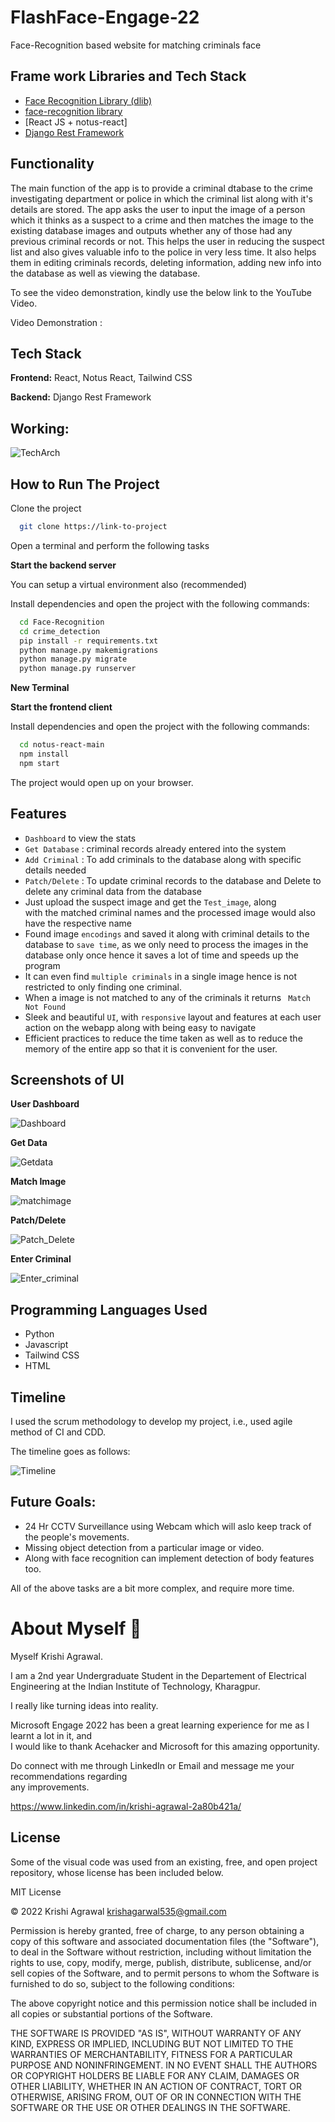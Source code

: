 # FlashFace-Engage-22
Face-Recognition based website for matching criminals face 
  
 ## Frame work Libraries and Tech Stack
  
  - [Face Recognition Library (dlib)](https://github.com/davisking/dlib) 
  - [face-recognition library](https://github.com/ageitgey/face_recognition) 
  - [React JS + notus-react]
  - [Django Rest Framework](https://betterprogramming.pub/create-a-machine-learning-api-with-django-rest-framework-967571640c46) 
   
 ## Functionality 
 
 The main function of the app is to provide a criminal dtabase to the crime investigating department or police in which the criminal list along with it's details are stored.
 The app asks the user to input the image of a person which it thinks as a suspect to a crime and then matches the image to the existing database images and outputs whether any of those had any previous criminal records or not.
 This helps the user in reducing the suspect list and also gives valuable info to the police in very less time.
 It also helps them in editing criminals records, deleting information, adding new info into the database as well as viewing the database.
  
 To see the video demonstration, kindly use the below link to the YouTube Video. 
  
 Video Demonstration :  
  
 ## Tech Stack 
  
 **Frontend:** React, Notus React, Tailwind CSS  
  
 **Backend:** Django Rest Framework  
  
  
 ## Working:
  
 ![TechArch](https://tse1.mm.bing.net/th?id=OIP.bfT3jMKO47qrybTJOgLr2AHaDM&pid=Api&P=0&w=441&h=190) 
  
 ## How to Run The Project
  
 Clone the project 
  
 ```bash 
   git clone https://link-to-project 
 ``` 
  
 Open a terminal and perform the following tasks 
  
 **Start the backend server** 
  
 You can setup a virtual environment also (recommended) 
  
 Install dependencies and open the project with the following commands: 
 ```bash 
   cd Face-Recognition
   cd crime_detection 
   pip install -r requirements.txt 
   python manage.py makemigrations 
   python manage.py migrate 
   python manage.py runserver 
 ``` 
 
 **New Terminal**
  
 **Start the frontend client** 
  
 Install dependencies and open the project with the following commands: 
 ```bash 
   cd notus-react-main 
   npm install
   npm start 
 ``` 
  
 The project would open up on your browser. 
  
 ## Features 
  
 - `Dashboard` to view the stats 
 - `Get Database` : criminal records already entered into the system 
 - `Add Criminal` : To add criminals to the database along with specific details needed
 - `Patch/Delete` : To update criminal records to the database and Delete to delete any criminal data from the database 
 - Just upload the suspect image and get the `Test_image`, along  
     with the matched criminal names and the processed image would also have the respective name 
 - Found image `encodings` and saved it along with criminal details to the database to `save time`, as we only need to process the images in the database only once hence it saves a lot of time and speeds up the program 
 - It can even find `multiple criminals` in a single image hence is not restricted to only finding one criminal. 
 - When a image is not matched to any of the criminals it returns ` Match Not Found`
 - Sleek and beautiful `UI`, with `responsive` layout and features at each user 
     action on the webapp along with being easy to navigate
 - Efficient practices to reduce the time taken as well as to reduce the memory of the entire app so that it is convenient for the user. 
  
 ## Screenshots of UI 

 **User Dashboard**
 
 ![Dashboard](https://user-images.githubusercontent.com/76179296/170872673-7ff637b9-e553-4efb-a35e-d694822ee30c.jpg)
  
 **Get Data**
 
 ![Getdata](https://user-images.githubusercontent.com/76179296/170872816-5acf4212-9eff-4851-8306-67a7b71d405d.jpg)
  
 **Match Image**
  
 ![matchimage](https://user-images.githubusercontent.com/76179296/170872940-e02dcc3e-237a-4f95-92d2-61d61b1ef9ab.jpg)

 **Patch/Delete**
 
 ![Patch_Delete](https://user-images.githubusercontent.com/76179296/170873008-d61882d4-fca8-48be-a44b-7cf6c8a5aec0.jpg)

 **Enter Criminal**
 
 ![Enter_criminal](https://user-images.githubusercontent.com/76179296/170873087-5b2f1d1a-3b6e-418f-9cbf-f0b6294e8e8c.jpg)


 ## Programming Languages Used 
  
 - Python 
 - Javascript 
 - Tailwind CSS 
 - HTML 

 ## Timeline
 
 I used the scrum methodology to develop my project, i.e., used agile method of CI and CDD.
 
 The timeline goes as follows:
 
 ![Timeline](https://user-images.githubusercontent.com/76179296/170873221-49a656f3-1151-4847-b423-f4aa2838f05c.jpg)


 ## Future Goals:
  
 - 24 Hr CCTV Surveillance using Webcam which will aslo keep track of the people's movements. 
 - Missing object detection from a particular image or video.
 - Along with face recognition can implement detection of body features too.
  
 All of the above tasks are a bit more complex, and require more time. 
  
 # About Myself 👋 
 
 Myself Krishi Agrawal.
 
 I am a 2nd year Undergraduate Student in the Departement of Electrical Engineering at the Indian Institute of Technology, 
 Kharagpur. 
  
 I really like turning ideas into reality.
  
 Microsoft Engage 2022 has been a great learning experience for me as I learnt a lot in it, and  
 I would like to thank Acehacker and Microsoft for this amazing opportunity. 
  
 Do connect with me through LinkedIn or Email and message me your recommendations regarding  
 any improvements. 
  
 https://www.linkedin.com/in/krishi-agrawal-2a80b421a/
  
 ## License 
  
 Some of the visual code was used from an existing, free, and open project repository, whose license has been included below. 
  
 MIT License 
  
 © 2022 Krishi Agrawal <krishagarwal535@gmail.com> 
  
Permission is hereby granted, free of charge, to any person obtaining a copy of this software and associated documentation files (the "Software"), to deal in the Software without restriction, including without limitation the rights to use, copy, modify, merge, publish, distribute, sublicense, and/or sell copies of the Software, and to permit persons to whom the Software is furnished to do so, subject to the following conditions:

The above copyright notice and this permission notice shall be included in all copies or substantial portions of the Software.

THE SOFTWARE IS PROVIDED "AS IS", WITHOUT WARRANTY OF ANY KIND, EXPRESS OR IMPLIED, INCLUDING BUT NOT LIMITED TO THE WARRANTIES OF MERCHANTABILITY, FITNESS FOR A PARTICULAR PURPOSE AND NONINFRINGEMENT. IN NO EVENT SHALL THE AUTHORS OR COPYRIGHT HOLDERS BE LIABLE FOR ANY CLAIM, DAMAGES OR OTHER LIABILITY, WHETHER IN AN ACTION OF CONTRACT, TORT OR OTHERWISE, ARISING FROM, OUT OF OR IN CONNECTION WITH THE SOFTWARE OR THE USE OR OTHER DEALINGS IN THE SOFTWARE.
